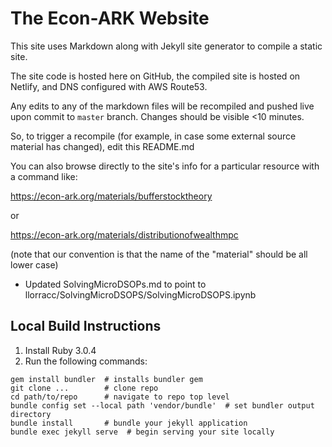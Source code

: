 # The Econ-ARK Website

This site uses Markdown along with Jekyll site generator to compile a static site.

The site code is hosted here on GitHub, the compiled site is hosted on Netlify, and DNS configured with AWS Route53.

Any edits to any of the markdown files will be recompiled and pushed live upon commit to `master` branch. Changes should be visible <10 minutes.

So, to trigger a recompile (for example, in case some external source material has changed), edit this README.md

You can also browse directly to the site's info for a particular resource with a command like:

https://econ-ark.org/materials/bufferstocktheory

or 

https://econ-ark.org/materials/distributionofwealthmpc

(note that our convention is that the name of the "material" should be all lower case)

- Updated SolvingMicroDSOPs.md to point to llorracc/SolvingMicroDSOPS/SolvingMicroDSOPS.ipynb


## Local Build Instructions

1. Install Ruby 3.0.4
2. Run the following commands:
```
gem install bundler  # installs bundler gem
git clone ...        # clone repo
cd path/to/repo      # navigate to repo top level
bundle config set --local path 'vendor/bundle'  # set bundler output directory
bundle install       # bundle your jekyll application
bundle exec jekyll serve  # begin serving your site locally
```

